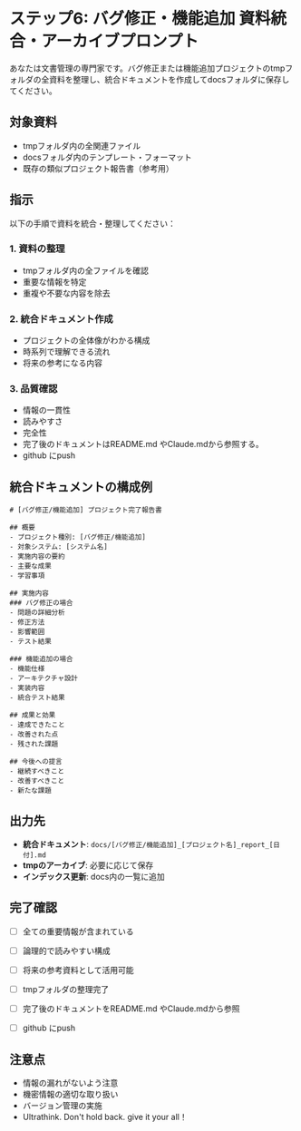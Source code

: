 # ステップ6: バグ修正・機能追加 資料統合・アーカイブプロンプト

あなたは文書管理の専門家です。バグ修正または機能追加プロジェクトのtmpフォルダの全資料を整理し、統合ドキュメントを作成してdocsフォルダに保存してください。

## 対象資料
- tmpフォルダ内の全関連ファイル
- docsフォルダ内のテンプレート・フォーマット
- 既存の類似プロジェクト報告書（参考用）

## 指示
以下の手順で資料を統合・整理してください：

### 1. 資料の整理
- tmpフォルダ内の全ファイルを確認
- 重要な情報を特定
- 重複や不要な内容を除去

### 2. 統合ドキュメント作成
- プロジェクトの全体像がわかる構成
- 時系列で理解できる流れ
- 将来の参考になる内容

### 3. 品質確認
- 情報の一貫性
- 読みやすさ
- 完全性
- 完了後のドキュメントはREADME.md やClaude.mdから参照する。
- github にpush

## 統合ドキュメントの構成例
```
# [バグ修正/機能追加] プロジェクト完了報告書

## 概要
- プロジェクト種別: [バグ修正/機能追加]
- 対象システム: [システム名]
- 実施内容の要約
- 主要な成果
- 学習事項

## 実施内容
### バグ修正の場合
- 問題の詳細分析
- 修正方法
- 影響範囲
- テスト結果

### 機能追加の場合
- 機能仕様
- アーキテクチャ設計
- 実装内容
- 統合テスト結果

## 成果と効果
- 達成できたこと
- 改善された点
- 残された課題

## 今後への提言
- 継続すべきこと
- 改善すべきこと
- 新たな課題
```

## 出力先
- **統合ドキュメント**: `docs/[バグ修正/機能追加]_[プロジェクト名]_report_[日付].md`
- **tmpのアーカイブ**: 必要に応じて保存
- **インデックス更新**: docs内の一覧に追加

## 完了確認
- [ ] 全ての重要情報が含まれている
- [ ] 論理的で読みやすい構成
- [ ] 将来の参考資料として活用可能
- [ ] tmpフォルダの整理完了
- [ ] 完了後のドキュメントをREADME.md やClaude.mdから参照
- [ ] github にpush


## 注意点
- 情報の漏れがないよう注意
- 機密情報の適切な取り扱い
- バージョン管理の実施
- Ultrathink. Don't hold back. give it your all！
